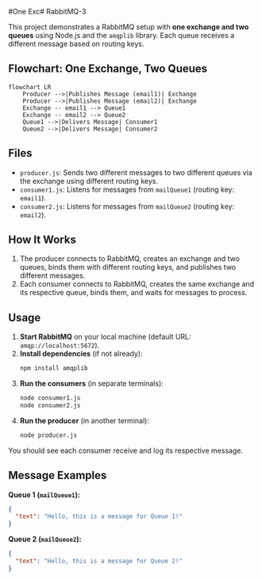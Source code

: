#One Exc# RabbitMQ-3

This project demonstrates a RabbitMQ setup with **one exchange and two queues** using Node.js and the `amqplib` library. Each queue receives a different message based on routing keys.

## Flowchart: One Exchange, Two Queues

```mermaid
flowchart LR
    Producer -->|Publishes Message (email1)| Exchange
    Producer -->|Publishes Message (email2)| Exchange
    Exchange -- email1 --> Queue1
    Exchange -- email2 --> Queue2
    Queue1 -->|Delivers Message| Consumer1
    Queue2 -->|Delivers Message| Consumer2
```

## Files

- `producer.js`: Sends two different messages to two different queues via the exchange using different routing keys.
- `consumer1.js`: Listens for messages from `mailQueue1` (routing key: `email1`).
- `consumer2.js`: Listens for messages from `mailQueue2` (routing key: `email2`).

## How It Works

1. The producer connects to RabbitMQ, creates an exchange and two queues, binds them with different routing keys, and publishes two different messages.
2. Each consumer connects to RabbitMQ, creates the same exchange and its respective queue, binds them, and waits for messages to process.

## Usage

1. **Start RabbitMQ** on your local machine (default URL: `amqp://localhost:5672`).
2. **Install dependencies** (if not already):
   ```sh
   npm install amqplib
   ```
3. **Run the consumers** (in separate terminals):
   ```sh
   node consumer1.js
   node consumer2.js
   ```
4. **Run the producer** (in another terminal):
   ```sh
   node producer.js
   ```

You should see each consumer receive and log its respective message.

## Message Examples

**Queue 1 (`mailQueue1`):**
```json
{
  "text": "Hello, this is a message for Queue 1!"
}
```

**Queue 2 (`mailQueue2`):**
```json
{
  "text": "Hello, this is a message for Queue 2!"
}
```